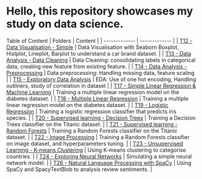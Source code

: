 # Hello, this repository showcases my study on data science.

Table of Content
| Folders  | Content |
| ------------- | ------------- |
| [T12 - Data Visualisation - Simple](T12%20-%20Data%20Visualisation%20-%20Simple) | Data Visualisation with Seaborn Boxplot, Histplot, Lineplot, Barplot to understand a car brand dataset. |
| [T13 - Data Analysis - Data Cleaning](T13%20-%20Data%20Analysis%20-%20Data%20Cleaning) | Data Cleaning: consolidating labels in categorical data, creating new feature from existing feature. |
| [T14 - Data Analysis - Preprocessing](T14%20-%20Data%20Analysis%20-%20Preprocessing) | Data preprocessing: Handling missing data, feature scaling |
| [T15 - Exploratory Data Analysis](T15%20-%20Exploratory%20Data%20Analysis) | EDA: Use of one hot encoding, Handling outliners, study of correlation in dataset |
| [T17 - Simple Linear Regression & Machine Learning](T17%20-%20Simple%20Linear%20Regression%20%26%20Machine%20Learning) | Training a multiple linear regression model on the diabetes dataset. |
| [T18 - Multiple Linear Regression](T18%20-%20Multiple%20Linear%20Regression) | Training a multiple linear regression model on the diabetes dataset. |
| [T19 - Logistic Regression](T19%20-%20Logistic%20Regression) | Training a logistic regression classifier that predicts iris species. |
| [T20 - Supervised learning - Decision Trees](T20%20-%20Supervised%20learning%20-%20Decision%20Trees) | Training a Decision Trees classifier on the Titanic dataset. |
| [T21 - Supervised learning - Random Forests](T21%20-%20Supervised%20learning%20-%20Random%20Forests) | Training a Random Forests classifier on the Titanic dataset. |
| [T22 - Image Processing](T22%20-%20Image%20Processing) | Training a Random Forests classifier on image dataset, and hyperparameters tuning. |
| [T23 - Unsupervised Learning - K-means Clustering](T23%20-%20Unsupervised%20Learning%20-%20K-means%20Clustering) | Using K-means clustering to categorise countries. |
| [T24 - Exploring Neural Networks](T24%20-%20Exploring%20Neural%20Networks) | Simulating a simple neural network model. |
| [T26 - Natural Language Processing with SpaCy](T26%20-%20Natural%20Language%20Processing%20with%20SpaCy) | Using SpaCy and SpacyTextBlob to analysis review sentiments. |
